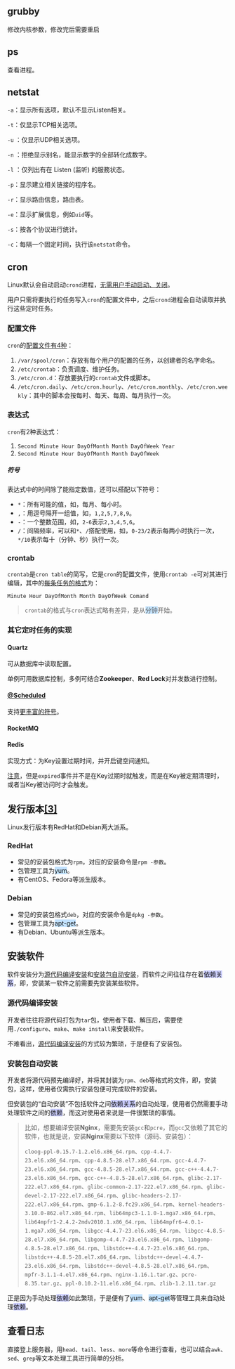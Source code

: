 ## grubby

修改内核参数，修改完后需要重启



## ps

查看进程。



## netstat

`-a`：显示所有选项，默认不显示Listen相关。

`-t`：仅显示TCP相关选项。

`-u` ：仅显示UDP相关选项。

`-n` ：拒绝显示别名，能显示数字的全部转化成数字。

`-l` ：仅列出有在 Listen (监听) 的服務状态。

`-p`：显示建立相关链接的程序名。

`-r`：显示路由信息，路由表。

`-e`：显示扩展信息，例如`uid`等。

`-s`：按各个协议进行统计。

`-c`：每隔一个固定时间，执行该`netstat`命令。



## cron

Linux默认会自动启动`crond`进程，[无需用户手动启动、关闭](http://blog.chinaunix.net/uid-25785357-id-3434344.html)。

用户只需将要执行的任务写入`cron`的配置文件中，之后`crond`进程会自动读取并执行这些定时任务。

### 配置文件

`cron`的[配置文件有4种](https://www.runoob.com/w3cnote/linux-crontab-tasks.html)：

1. `/var/spool/cron`：存放有每个用户的配置的任务，以创建者的名字命名。
2. `/etc/crontab`：负责调度、维护任务。
3. `/etc/cron.d`：存放要执行的`crontab`文件或脚本。
4. `/etc/cron.daily`、`/etc/cron.hourly`、`/etc/cron.monthly`、`/etc/cron.weekly`：其中的脚本会按每时、每天、每周、每月执行一次。

### 表达式

`cron`有2种表达式：

1. `Second Minute Hour DayOfMonth Month DayOfWeek Year`
2. `Second Minute Hour DayOfMonth Month DayOfWeek`

##### 符号

表达式中的时间除了能指定数值，还可以搭配以下符号：

- `*`：所有可能的值，如，每月、每小时。
- `,`：用逗号隔开一组值，如，`1,2,5,7,8,9`。
- `-`：一个整数范围，如，`2-6`表示`2,3,4,5,6`。
- `/`：间隔频率，可以和`*`、`/`搭配使用，如，`0-23/2`表示每两小时执行一次，`*/10`表示每十（分钟、秒）执行一次。

### crontab

`crontab`是`cron table`的简写，它是`cron`的配置文件，使用`crontab -e`可对其进行编辑，其中的[每条任务的格式](https://segmentfault.com/a/1190000021815907)为：

```shell
Minute Hour DayOfMonth Month DayOfWeek Comand
```

> `crontab`的格式与`cron`表达式略有差异，是从<span style=background:#c2e2ff>分钟</span>开始。

### 其它定时任务的实现

#### Quartz

可从数据库中读取配置。

单例可用数据库控制，多例可结合**Zookeeper**、**Red Lock**对并发数进行控制。

#### [@Scheduled](https://docs.spring.io/spring-framework/docs/current/javadoc-api/org/springframework/scheduling/annotation/Scheduled.html)

支持[更丰富的符号](https://www.jianshu.com/p/1defb0f22ed1)。

#### RocketMQ

#### Redis

实现方式：为Key设置过期时间，并开启键空间通知。

[注意](https://juejin.cn/post/6844903924093157389#heading-3)，但是`expired`事件并不是在Key过期时就触发，而是在Key被定期清理时，或者当Key被访问时才会触发。



## 发行版本[[3]](https://blog.51cto.com/u_494981/1383655)

Linux发行版本有RedHat和Debian两大派系。

### RedHat

- 常见的安装包格式为`rpm`，对应的安装命令是`rpm -参数`。
- 包管理工具为<span style=background:#c2e2ff>yum</span>。
- 有CentOS、Fedora等派生版本。

### Debian

- 常见的安装包格式`deb`，对应的安装命令是`dpkg -参数`。
- 包管理工具为<span style=background:#c2e2ff>apt-get</span>。
- 有Debian、Ubuntu等派生版本。



## 安装软件

软件安装分为<u>源代码编译安装</u>和<u>安装包自动安装</u>，而软件之间往往存在着<span style=background:#c9ccff>依赖关系</span>，即，安装某一软件之前需要先安装某些软件。

### 源代码编译安装

开发者往往将源代码打包为`tar`包，使用者下载、解压后，需要使用`./configure`、`make`、`make install`来安装软件。

不难看出，<u>源代码编译安装</u>的方式较为繁琐，于是便有了安装包。

### 安装包自动安装

开发者将源代码预先编译好，并将其封装为`rpm`、`deb`等格式的文件，即，安装包，这样，使用者仅需执行安装包便可完成软件的安装。

但安装包的“自动安装”不包括软件之间<span style=background:#c9ccff>依赖关系</span>的自动处理，使用者仍然需要手动处理软件之间的<span style=background:#c9ccff>依赖</span>，而这对使用者来说是一件很繁琐的事情。

> 比如，想要编译安装**Nginx**，需要先安装`gcc`和`pcre`，而`gcc`又依赖了其它的软件，也就是说，安装**Nginx**需要以下软件（源码、安装包）：
>
> `cloog-ppl-0.15.7-1.2.el6.x86_64.rpm`、`cpp-4.4.7-23.el6.x86_64.rpm`、`cpp-4.8.5-28.el7.x86_64.rpm`、`gcc-4.4.7-23.el6.x86_64.rpm`、`gcc-4.8.5-28.el7.x86_64.rpm`、`gcc-c++-4.4.7-23.el6.x86_64.rpm`、`gcc-c++-4.8.5-28.el7.x86_64.rpm`、`glibc-2.17-222.el7.x86_64.rpm`、`glibc-common-2.17-222.el7.x86_64.rpm`、`glibc-devel-2.17-222.el7.x86_64.rpm`、`glibc-headers-2.17-222.el7.x86_64.rpm`、`gmp-6.1.2-8.fc29.x86_64.rpm`、`kernel-headers-3.10.0-862.el7.x86_64.rpm`、`lib64mpc3-1.1.0-1.mga7.x86_64.rpm`、`lib64mpfr1-2.4.2-2mdv2010.1.x86_64.rpm`、`lib64mpfr6-4.0.1-1.mga7.x86_64.rpm`、`libgcc-4.4.7-23.el6.x86_64.rpm`、`libgcc-4.8.5-28.el7.x86_64.rpm`、`libgomp-4.4.7-23.el6.x86_64.rpm`、`libgomp-4.8.5-28.el7.x86_64.rpm`、`libstdc++-4.4.7-23.el6.x86_64.rpm`、`libstdc++-4.8.5-28.el7.x86_64.rpm`、`libstdc++-devel-4.4.7-23.el6.x86_64.rpm`、`libstdc++-devel-4.8.5-28.el7.x86_64.rpm`、`mpfr-3.1.1-4.el7.x86_64.rpm`、`nginx-1.16.1.tar.gz`、`pcre-8.35.tar.gz`、`ppl-0.10.2-11.el6.x86_64.rpm`、`zlib-1.2.11.tar.gz`

正是因为手动处理<span style=background:#c9ccff>依赖</span>如此繁琐，于是便有了<span style=background:#c2e2ff>yum</span>、<span style=background:#c2e2ff>apt-get</span>等管理工具来自动处理<span style=background:#c9ccff>依赖</span>。



## 查看日志

直接登上服务器，用`head`、`tail`、`less`、`more`等命令进行查看，也可以结合`awk`、`sed`、`grep`等文本处理工具进行简单的分析。

